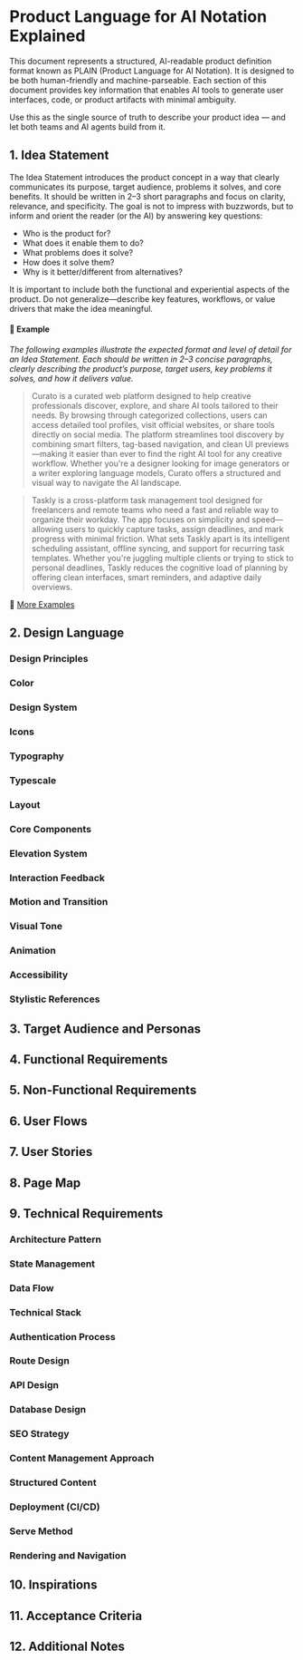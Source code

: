 # Product Language for AI Notation Explained

This document represents a structured, AI-readable product definition format known as PLAIN (Product Language for AI Notation).
It is designed to be both human-friendly and machine-parseable. Each section of this document provides key information that enables AI tools to generate user interfaces, code, or product artifacts with minimal ambiguity.

Use this as the single source of truth to describe your product idea — and let both teams and AI agents build from it.

## 1. Idea Statement
The Idea Statement introduces the product concept in a way that clearly communicates its purpose, target audience, problems it solves, and core benefits. It should be written in 2–3 short paragraphs and focus on clarity, relevance, and specificity. The goal is not to impress with buzzwords, but to inform and orient the reader (or the AI) by answering key questions:

- Who is the product for?
- What does it enable them to do?
- What problems does it solve?
- How does it solve them?
- Why is it better/different from alternatives?

It is important to include both the functional and experiential aspects of the product. Do not generalize—describe key features, workflows, or value drivers that make the idea meaningful.

#### 🚀 Example

_The following examples illustrate the expected format and level of detail for an Idea Statement. Each should be written in 2–3 concise paragraphs, clearly describing the product’s purpose, target users, key problems it solves, and how it delivers value._

> Curato is a curated web platform designed to help creative professionals discover, explore, and share AI tools tailored to their needs. By browsing through categorized collections, users can access detailed tool profiles, visit official websites, or share tools directly on social media. The platform streamlines tool discovery by combining smart filters, tag-based navigation, and clean UI previews—making it easier than ever to find the right AI tool for any creative workflow. Whether you're a designer looking for image generators or a writer exploring language models, Curato offers a structured and visual way to navigate the AI landscape.

> Taskly is a cross-platform task management tool designed for freelancers and remote teams who need a fast and reliable way to organize their workday. The app focuses on simplicity and speed—allowing users to quickly capture tasks, assign deadlines, and mark progress with minimal friction. What sets Taskly apart is its intelligent scheduling assistant, offline syncing, and support for recurring task templates. Whether you're juggling multiple clients or trying to stick to personal deadlines, Taskly reduces the cognitive load of planning by offering clean interfaces, smart reminders, and adaptive daily overviews.

🔗 [More Examples](examples/idea-statements.md)

## 2. Design Language

  ### Design Principles
  
  ### Color
  
  ### Design System
  
  ### Icons
  
  ### Typography
  
  ### Typescale
  
  ### Layout
  
  ### Core Components
  
  ### Elevation System
  
  ### Interaction Feedback
  
  ### Motion and Transition
  
  ### Visual Tone
  
  ### Animation
  
  ### Accessibility
  
  ### Stylistic References

## 3. Target Audience and Personas

## 4. Functional Requirements

## 5. Non-Functional Requirements

## 6. User Flows

## 7. User Stories

## 8. Page Map

## 9. Technical Requirements

  ### Architecture Pattern
  
  ### State Management
  
  ### Data Flow
  
  ### Technical Stack
  
  ### Authentication Process
  
  ### Route Design
  
  ### API Design
  
  ### Database Design
  
  ### SEO Strategy
  
  ### Content Management Approach
  
  ### Structured Content
  
  ### Deployment (CI/CD)
  
  ### Serve Method
  
  ### Rendering and Navigation

## 10. Inspirations

## 11. Acceptance Criteria

## 12. Additional Notes
